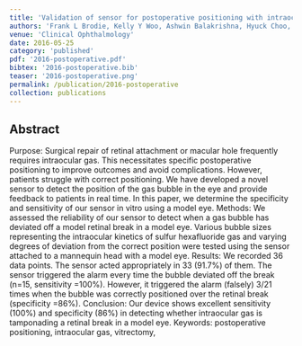 ```yaml
---
title: 'Validation of sensor for postoperative positioning with intraocular gas'
authors: 'Frank L Brodie, Kelly Y Woo, Ashwin Balakrishna, Hyuck Choo, Robert H Grubbs'
venue: 'Clinical Ophthalmology'
date: 2016-05-25
category: 'published'
pdf: '2016-postoperative.pdf'
bibtex: '2016-postoperative.bib'
teaser: '2016-postoperative.png'
permalink: /publication/2016-postoperative
collection: publications
---
```


Abstract
-------
Purpose: Surgical repair of retinal attachment or macular hole frequently requires intraocular gas. This necessitates specific postoperative positioning to improve outcomes and avoid complications. However, patients struggle with correct positioning. We have developed a novel sensor to detect the position of the gas bubble in the eye and provide feedback to patients in real time. In this
paper, we determine the specificity and sensitivity of our sensor in vitro using a model eye.
Methods: We assessed the reliability of our sensor to detect when a gas bubble has deviated off a model retinal break in a model eye. Various bubble sizes representing the intraocular kinetics of sulfur hexafluoride gas and varying degrees of deviation from the correct position were tested using the sensor attached to a mannequin head with a model eye.
Results: We recorded 36 data points. The sensor acted appropriately in 33 (91.7%) of them. The sensor triggered the alarm every time the bubble deviated off the break (n=15, sensitivity =100%). However, it triggered the alarm (falsely) 3/21 times when the bubble was correctly positioned over the retinal break (specificity =86%).
Conclusion: Our device shows excellent sensitivity (100%) and specificity (86%) in detecting
whether intraocular gas is tamponading a retinal break in a model eye.
Keywords: postoperative positioning, intraocular gas, vitrectomy, 

